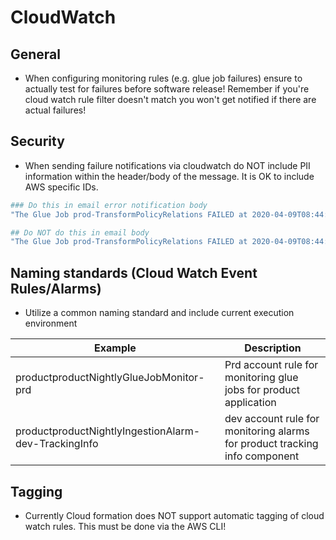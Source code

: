 # CloudWatch

## General
* When configuring monitoring rules (e.g. glue job failures) ensure to actually test for failures before software release! Remember if you're cloud watch rule filter doesn't match you won't get notified if there are actual failures!

## Security
* When sending failure notifications via cloudwatch do NOT include PII information within the header/body of the message. It is OK to include AWS specific IDs.

```yaml
### Do this in email error notification body
"The Glue Job prod-TransformPolicyRelations FAILED at 2020-04-09T08:44:24Z."

## Do NOT do this in email body
"The Glue Job prod-TransformPolicyRelations FAILED at 2020-04-09T08:44:24Z. Client: John Jones, SSN: 111-22-3333"
```

## Naming standards (Cloud Watch Event Rules/Alarms)
* Utilize a common naming standard and include current execution environment

| Example | Description |
| -- | -- |
| productproductNightlyGlueJobMonitor-prd| Prd account rule for monitoring glue jobs for product application |
| productproductNightlyIngestionAlarm-dev-TrackingInfo | dev account rule for monitoring alarms for product tracking info component|

## Tagging
* Currently Cloud formation does NOT support automatic tagging of cloud watch rules. This must be done via the AWS CLI!
